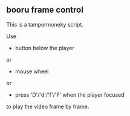## booru frame control

This is a tampermoneky script.

Use 

- button below the player

or

- mouse wheel

or

- press 'D'/'d'/'f'/'F' when the player focused

to play the video frame by frame.

